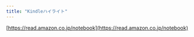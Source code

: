 ```yaml
---
title: "Kindleハイライト"
---
```


[https://read.amazon.co.jp/notebook](https://read.amazon.co.jp/notebook)
